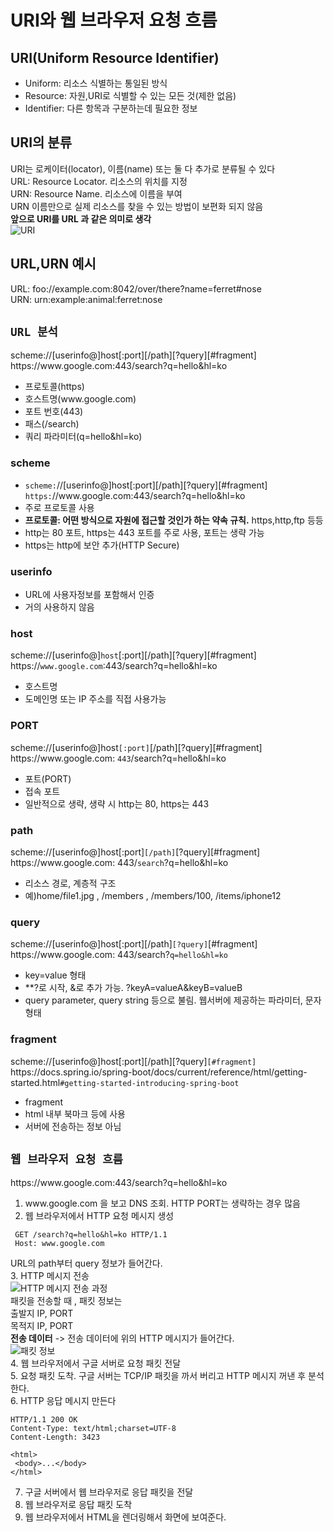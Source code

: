 # URI와 웹 브라우저 요청 흐름  
## URI(Uniform Resource Identifier)
- Uniform: 리소스 식별하는 통일된 방식  
- Resource: 자원,URI로 식별할 수 있는 모든 것(제한 없음)  
- Identifier: 다른 항목과 구분하는데 필요한 정보  
## URI의 분류
URI는 로케이터(locator), 이름(name) 또는 둘 다 추가로 분류될 수 있다  
URL: Resource Locator. 리소스의 위치를 지정    
URN: Resource Name. 리소스에 이름을 부여  
URN 이름만으로 실제 리소스를 찾을 수 있는 방법이 보편화 되지 않음  
**앞으로 URI를 URL 과 같은 의미로 생각**  
![URI](https://github.com/euichanhwang/CS_study/blob/main/img/2.uri-webbrowser.pdf-5.jpg)  
## URL,URN 예시
URL: foo://example.com:8042/over/there?name=ferret#nose  
URN: urn:example:animal:ferret:nose  

## `URL 분석`
scheme://[userinfo@]host[:port][/path][?query][#fragment]   
https://<hi1>www<hi5>.<hi4>google<hi2>.com:443/search<hi3>?q=hello&hl=ko   
- 프로토콜(https)  
- 호스트명(<hi1>www<hi5>.<hi4>google<hi2>.com)  
- 포트 번호(443)  
- 패스(/search)  
- 쿼리 파라미터(q=hello&hl=ko)  

### scheme 
- `scheme:`//[userinfo@]host[:port][/path][?query][#fragment]  
`https:`//<hi1>www<hi5>.<hi4>google<hi2>.com:443/search<hi3>?q=hello&hl=ko  
- 주로 프로토콜 사용  
- **프로토콜: 어떤 방식으로 자원에 접근할 것인가 하는 약속 규칙.** https,http,ftp 등등  
- http는 80 포트, https는 443 포트를 주로 사용, 포트는 생략 가능  
- https는 http에 보안 추가(HTTP Secure)  

### userinfo
- URL에 사용자정보를 포함해서 인증  
- 거의 사용하지 않음  

### host
scheme://[userinfo@]`host`[:port][/path][?query][#fragment]   
https://`www.google.com`:443/search?q=hello&hl=ko  
- 호스트명  
- 도메인명 또는 IP 주소를 직접 사용가능  

### PORT  
scheme://[userinfo@]host`[:port]`[/path][?query][#fragment]  
<hi1>https://<hi2>www<hi3>.<hi4>google.com<hi5>: `443`/search?q=hello&hl=ko  
- 포트(PORT)  
- 접속 포트  
- 일반적으로 생략, 생략 시 http는 80, https는 443  

### path
scheme://[userinfo@]host[:port]`[/path]`[?query][#fragment]  
<hi1>https://<hi2>www<hi3>.<hi4>google.com<hi5>: 443/`search`?q=hello&hl=ko 
- 리소스 경로, 계층적 구조  
- 예)home/file1.jpg , /members , /members/100, /items/iphone12  

### query
scheme://[userinfo@]host[:port][/path]`[?query]`[#fragment]  
<hi1>https://<hi2>www<hi3>.<hi4>google.com<hi5>: 443/search?`q=hello&hl=ko`  
- key=value 형태  
- **?로 시작, &로 추가 가능. ?keyA=valueA&keyB=valueB  
- query parameter, query string 등으로 불림. 웹서버에 제공하는 파라미터, 문자 형태  

### fragment
scheme://[userinfo@]host[:port][/path][?query]`[#fragment]`  
<hi1>https<hi2>://<hi3>docs.<hi4>spring.<hi5>io/spring-boot/docs/current/reference/html/getting-
started.html`#getting-started-introducing-spring-boot`
- fragment  
- html 내부 북마크 등에 사용  
- 서버에 전송하는 정보 아님  

## `웹 브라우저 요청 흐름`  
https://<hi1>www<hi5>.<hi4>google<hi2>.com:443/search<hi3>?q=hello&hl=ko  
1. <hi1>www.<hi2>google.<hi3>com 을 보고 DNS 조회. HTTP PORT는 생략하는 경우 많음  
2. 웹 브라우저에서 HTTP 요청 메시지 생성  
```http
 GET /search?q=hello&hl=ko HTTP/1.1 
 Host: www.google.com
```
URL의 path부터 query 정보가 들어간다.  
3. HTTP 메시지 전송  
![HTTP 메시지 전송 과정](https://github.com/euichanhwang/CS_study/blob/main/img/2.uri-webbrowser.pdf-22.jpg)  
패킷을 전송할 때 , 패킷 정보는  
출발지 IP, PORT  
목적지 IP, PORT  
**전송 데이터** -> 전송 데이터에 위의 HTTP 메시지가 들어간다.  
![패킷 정보](https://github.com/euichanhwang/CS_study/blob/main/img/2.uri-webbrowser.pdf-24.jpg)  
4. 웹 브라우저에서 구글 서버로 요청 패킷 전달  
5. 요청 패킷 도착. 구글 서버는 TCP/IP 패킷을 까서 버리고 HTTP 메시지 꺼낸 후 분석한다.  
6. HTTP 응답 메시지 만든다  
```http
HTTP/1.1 200 OK
Content-Type: text/html;charset=UTF-8
Content-Length: 3423

<html> 
 <body>...</body>
</html>
```
7. 구글 서버에서 웹 브라우저로 응답 패킷을 전달  
8. 웹 브라우저로 응답 패킷 도착  
9. 웹 브라우저에서 HTML을 렌더링해서 화면에 보여준다.  








